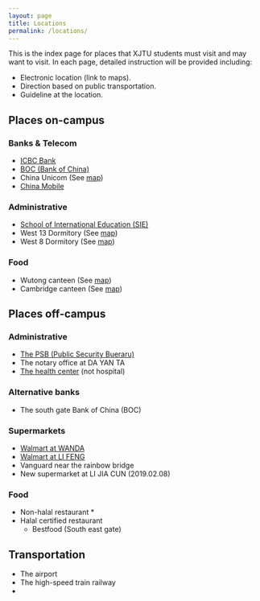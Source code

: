 ```yaml
---
layout: page
title: Locations
permalink: /locations/
---
```

This is the index page for places that XJTU students must visit and may want to visit. In each page, detailed instruction will be provided including: 
* Electronic location (link to maps).
* Direction based on public transportation.
* Guideline at the location.

## Places on-campus 
### Banks & Telecom
* [ICBC Bank](xjtu-icbc)
* [BOC (Bank of China)](xjtu-boc)
* China Unicom (See [map](maps))
* [China Mobile](xjtu-china-mobile)

### Administrative
* [School of International Education (SIE)](xjtu-sie)
* West 13 Dormitory (See [map](maps))
* West 8 Dormitory (See [map](maps))

### Food
* Wutong canteen (See [map](maps))
* Cambridge canteen (See [map](maps))

## Places off-campus
### Administrative 
* [The PSB (Public Security Bueraru)](the-psb)
* The notary office at DA YAN TA
* [The health center](healthcare-center) (not hospital)
  
### Alternative banks
* The south gate Bank of China (BOC)

### Supermarkets
* [Walmart at WANDA](wanda-walmart)
* [Walmart at LI FENG](lifeng-walmart)
* Vanguard near the rainbow bridge
* New supermarket at LI JIA CUN (2019.02.08)

### Food
* Non-halal restaurant
  * 
* Halal certified restaurant
  * Bestfood (South east gate)

## Transportation 
* The airport 
* The high-speed train railway
* 